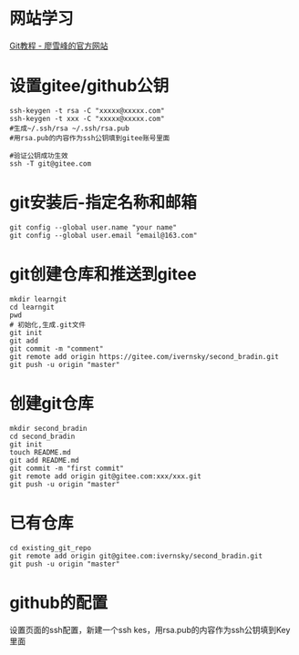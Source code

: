 # 网站学习

[Git教程 - 廖雪峰的官方网站](https://www.liaoxuefeng.com/wiki/896043488029600/)

# 设置gitee/github公钥

```
ssh-keygen -t rsa -C "xxxxx@xxxxx.com"
ssh-keygen -t xxx -C "xxxxx@xxxxx.com"
#生成~/.ssh/rsa ~/.ssh/rsa.pub
#用rsa.pub的内容作为ssh公钥填到gitee账号里面

#验证公钥成功生效
ssh -T git@gitee.com
```

# git安装后-指定名称和邮箱

```git
git config --global user.name "your name"
git config --global user.email "email@163.com"
```

# git创建仓库和推送到gitee

```
mkdir learngit
cd learngit
pwd
# 初始化,生成.git文件
git init
git add
git commit -m "comment"
git remote add origin https://gitee.com/ivernsky/second_bradin.git
git push -u origin "master"
```

# 创建git仓库

```
mkdir second_bradin
cd second_bradin
git init 
touch README.md
git add README.md
git commit -m "first commit"
git remote add origin git@gitee.com:xxx/xxx.git
git push -u origin "master"
```

# 已有仓库

```
cd existing_git_repo
git remote add origin git@gitee.com:ivernsky/second_bradin.git
git push -u origin "master"
```

# github的配置
设置页面的ssh配置，新建一个ssh kes，用rsa.pub的内容作为ssh公钥填到Key里面